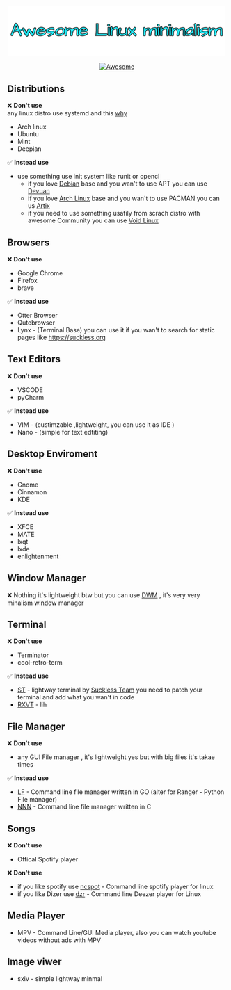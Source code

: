<p align="center"><img width="500" src="icons/linuxm.png"> </img></p>
<p align="center">
  <a href="https://awesome.re">
		<img src="https://awesome.re/badge.svg" alt="Awesome">
	</a>
</p>

## Distributions
:x: **Don't use** <br>
any linux distro use systemd and this [why](https://suckless.org/sucks/systemd/)
- Arch linux
- Ubuntu
- Mint
- Deepian

✅ **Instead use** <br>
* use something use init system like runit or opencl
  - if you love [Debian](https://www.debian.org/) base and you wan't to use APT you can use [Devuan](https://www.devuan.org/)
  - if you love [Arch Linux](https://archlinux.org) base and you wan't to use PACMAN you can us [Artix](https://artixlinux.org/) 
  - if you need to use something usafily from scrach distro with awesome Community you can use [Void Linux](https://voidlinux.org)

## Browsers <br>
:x: **Don't use**
- Google Chrome
- Firefox
- brave

✅ **Instead use**  <br>
- Otter Browser 
- Qutebrowser 
- Lynx - (Terminal Base) you can use it if you wan't to search for static pages like https://suckless.org

## Text Editors <br>
:x: **Don't use**
- VSCODE
- pyCharm

✅ **Instead use**  <br>
- VIM - (custimzable ,lightweight, you can use it as IDE )
- Nano - (simple for text edtiting)

## Desktop Enviroment <br>
:x: **Don't use**
- Gnome
- Cinnamon
- KDE

✅ **Instead use**  <br>
- XFCE
- MATE
- lxqt
- lxde
- enlightenment

## Window Manager <br>
:x: Nothing it's lightweight btw
but you can use [DWM](https://dwm.suckless.org/) , it's very very minalism window manager

## Terminal <br>
:x: **Don't use**
- Terminator
- cool-retro-term

✅ **Instead use**  <br>
- [ST](https://st.suckless.org) - lightway terminal by [Suckless Team](https://suckless.org) you need to patch your terminal and add what you wan't in code
- [RXVT](https://wiki.archlinux.org/title/Rxvt-unicode) - lih


## File Manager <br>
:x: **Don't use** <br>
- any GUI File manager , it's lightweight yes but with big files it's takae times 

✅ **Instead use**  <br>
- [LF](https://github.com/gokcehan/lf) - Command line file manager written in GO (alter for Ranger - Python File manager)
- [NNN](https://github.com/jarun/nnn) - Command line file manager written in C

## Songs <br>
:x: **Don't use**
- Offical Spotify player

:x: **Don't use**
- if you like spotify use [ncspot](https://github.com/hrkfdn/ncspot) - Command line spotify player for linux 
- if you like Dizer use [dzr](https://github.com/yne/dzr) - Command line Deezer player for Linux

## Media Player <br>
* MPV - Command Line/GUI Media player, also you can watch youtube videos without ads with MPV
## Image viwer <br>
- sxiv - simple lightway minmal


